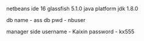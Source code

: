 netbeans ide 16
glassfish 5.1.0
java platform jdk 1.8.0

db name - ass
db pwd - nbuser

manager side 
username - Kaixin
password - kx555
